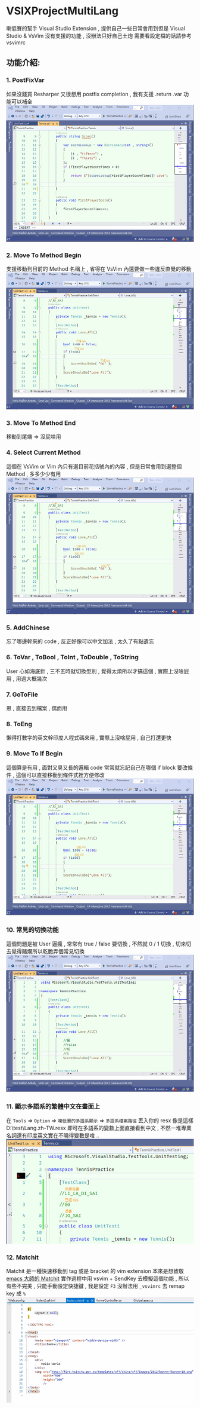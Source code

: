 # VSIXProjectMultiLang

喇低賽的幫手 Visual Studio Extension , 提供自己一些日常會用到但是 Visual Studio & VsVim 沒有支援的功能 , 沒辦法只好自己土炮
需要看設定檔的話請參考 vsvimrc

## 功能介紹:
### 1. PostFixVar
如果沒錢買 Resharper 又很想用 postfix completion , 我有支援 .return .var 功能可以補全
![image](postfix.gif)

### 2. Move To Method Begin
支援移動到目前的 Method 名稱上 , 省得在 VsVim 內還要做一些違反直覺的移動
![image](method.gif)

### 3. Move To Method End
移動到尾端 => 沒屁啥用

### 4. Select Current Method
這個在 VsVim or Vim 內只有選目前花括號內的內容 , 但是日常會用到選整個 Method , 多多少少有用
![image](method.gif)

### 5. AddChinese
忘了哪邊幹來的 code , 反正好像可以中文加法 , 太久了有點遺忘

### 6. ToVar , ToBool , ToInt , ToDouble , ToString
User 心如海底針 , 三不五時就切換型別 , 覺得太煩所以才搞這個 , 實際上沒啥屁用 , 用過大概幾次

### 7. GoToFile
恩 , 直接去到檔案 , 偶而用

### 8. ToEng
懶得打數字的英文幹印度人程式碼來用 , 實際上沒啥屁用 , 自己打還更快

### 9. Move To If Begin
這個算是有用 , 面對又臭又長的邏輯 code 常常就忘記自己在哪個 if block 要改條件 , 這個可以直接移動到條件式裡方便修改
![image](if.gif)

### 10. 常見的切換功能
這個問題是被 User 逼瘋 , 常常有 true / false 要切換 , 不然就 0 / 1 切換 , 切來切去覺得賭爛所以乾脆弄個常見切換
![image](toggle.gif)

### 11. 顯示多語系的繁體中文在畫面上
在 `Tools` => `Option` => `喇低賽的多語系顯示` => `多語系檔案路徑`
丟入你的 resx 像是這樣 D:\test\Lang.zh-TW.resx
即可在多語系的變數上面直接看到中文 , 不然一堆專業名詞還有印度英文實在不曉得變數是啥 ..
![image](chinese_variable.png)

### 12. Matchit
Matchit 是一種快速移動到 tag 或是 bracket 的 vim extension
本來是想致敬 [emacs 大師的 Matchit](https://github.com/redguardtoo/vscode-matchit/blob/master/src/extension.ts)
實作過程中用 vsvim + SendKey 去模擬這個功能 , 所以有些不完美 , 只能手動設定快捷鍵 , 我是設定 `F3`
沒辦法用 `_vsvimrc` 去 remap key 成 `%`
![image](Matchit.gif)
